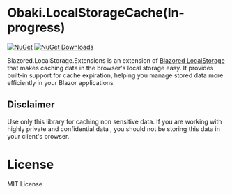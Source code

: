 # Obaki.LocalStorageCache(In-progress)
[![NuGet](https://img.shields.io/nuget/v/Obaki.LocalStorageCache.svg)](https://www.nuget.org/packages/Obaki.LocalStorageCache)
[![NuGet Downloads](https://img.shields.io/nuget/dt/Obaki.LocalStorageCache?logo=nuget)](https://www.nuget.org/packages/Obaki.LocalStorageCache)

Blazored.LocalStorage.Extensions is an extension of [Blazored LocalStorage](https://github.com/Blazored/LocalStorage) that makes caching data in the browser's local storage easy. It provides built-in support for cache expiration, helping you manage stored data more efficiently in your Blazor applications

## Disclaimer
Use only this library for caching non sensitive data.
If you are working with highly private and confidential data , you should not be storing this data in your client's browser.
# License
MIT License





